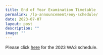 ```yaml
---
title: End of Year Examination Timetable
permalink: /lp-announcement/eoy-schedule/
date: 2023-07-07
layout: post
description: ""
image: ""
---
```

<p style="font-family:sans-serif;font-size:14.5px;">Please click <a href="https://drive.google.com/file/d/1rSXrG0EKRfVBSb5X_OIbYdKsCe-JUdc-/view?usp=sharing" style="font-family:sans-serif;font-size:14.5px;"> here</a> for the 2023 WA3 schedule.</p>